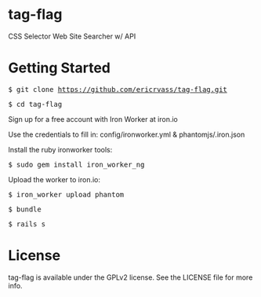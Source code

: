 tag-flag
========

CSS Selector Web Site Searcher w/ API


Getting Started
===============

<tt>$ git clone https://github.com/ericrvass/tag-flag.git</tt>

<tt>$ cd tag-flag</tt>

Sign up for a free account with Iron Worker at iron.io

Use the credentials to fill in: config/ironworker.yml & phantomjs/.iron.json

Install the ruby ironworker tools:

<tt>$ sudo gem install iron_worker_ng</tt>

Upload the worker to iron.io:

<tt>$ iron_worker upload phantom</tt>

<tt>$ bundle</tt>

<tt>$ rails s</tt>

License
=======

tag-flag is available under the GPLv2 license. See the LICENSE file for more info.
